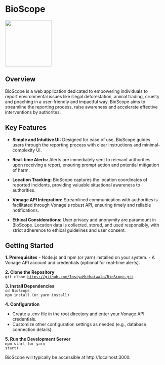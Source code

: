 # BioScope
<img src="https://dishapatel126.github.io/hosted-assets/bioscope.png" style="width:150px; height: auto">
<h2>Overview</h2>
<p>BioScope is a web application dedicated to empowering individuals to report environmental issues like illegal deforestation, animal trading, cruelty and poaching in a user-friendly and impactful way. BioScope aims to streamline the reporting process, raise awareness and accelerate effective interventions by authorites.</p>

<h2>Key Features</h2>

- <b>Simple and Intuitive UI:</b> Designed for ease of use, BioScope guides users through the reporting process with clear instructions and minimal-complexity UI.

- <b>Real-time Alerts:</b> Alerts are immediately sent to relevant authorities upon receiving a report, ensuring prompt action and potential mitigation of harm.

- <b>Location Tracking:</b> BioScope captures the location coordinates of reported incidents, providing valuable situational awareness to authorities.
  
- <b>Vonage API Integration:</b> Streamlined communication with authorities is facilitated through Vonage's robust API, ensuring timely and reliable notifications.
  
- <b>Ethical Considerations:</b> User privacy and anonymity are paramount in BioScope. Location data is collected, stored, and used responsibly, with strict adherence to ethical guidelines and user consent.

<h2>Getting Started</h2>
<b>1. Prerequisites</b>
- Node.js and npm (or yarn) installed on your system.
- A Vonage API account and credentials (optional for real-time alerts).

<b>2. Clone the Repository</b><br>
<code>git clone https://github.com/InsiyaMithaiwala/BioScope.git</code>

<b>3. Install Dependencies</b><br>
<code>cd BioScope</code> <br>
<code>npm install (or yarn install)</code>

<b>4. Configuration</b>
- Create a .env file in the root directory and enter your Vonage API credentials.
- Customize other configuration settings as needed (e.g., database connection details).

<b>5. Run the Development Server</b><br>
<code>npm start (or yarn start)</code>

BioScope will typically be accessible at http://localhost:3000.
